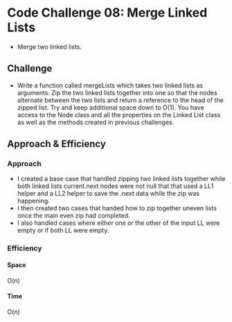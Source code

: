 
# Code Challenge 08: Merge Linked Lists
 - Merge two linked lists.
## Challenge
- Write a function called mergeLists which takes two linked lists as arguments. Zip the two linked lists together into one so that the nodes alternate between the two lists and return a reference to the head of the zipped list. Try and keep additional space down to O(1). You have access to the Node class and all the properties on the Linked List class as well as the methods created in previous challenges.

## Approach & Efficiency
### Approach
- I created a base case that handled zipping two linked lists together while both linked lists current.next nodes were not null that that used a LL1 helper and a LL2 helper to save the .next data while the zip was happening.
- I then created two cases that handed how to zip together uneven lists once the main even zip had completed.
- I also handled cases where either one or the other of the input LL were empty or if both LL were empty.

### Efficiency
#### Space
O(n)
#### Time
O(n)


